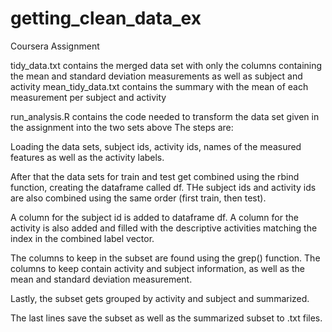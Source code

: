 # getting_clean_data_ex
Coursera Assignment

tidy_data.txt contains the merged data set with only the columns containing the mean and standard deviation measurements as well as subject and activity
mean_tidy_data.txt contains the summary with the mean of each measurement per subject and activity

run_analysis.R contains the code needed to transform the data set given in the assignment into the two sets above
The steps are:

Loading the data sets, subject ids, activity ids, names of the measured features as well as the activity labels.

After that the data sets for train and test get combined using the rbind function, creating the dataframe called df.
THe subject ids and activity ids are also combined using the same order (first train, then test).

A column for the subject id is added to dataframe df.
A column for the activity is also added and filled with the descriptive activities matching the index in the combined label vector.

The columns to keep in the subset are found using the grep() function.
The columns to keep contain activity and subject information, as well as the mean and standard deviation measurement.

Lastly, the subset gets grouped by activity and subject and summarized.

The last lines save the subset as well as the summarized subset to .txt files.
